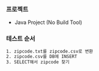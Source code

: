 ### 프로젝트
- Java Project (No Build Tool)


### 테스트 순서
```txt
1. zipcode.txt를 zipcode.csv로 변환
2. zipcode.csv를 DB에 INSERT
3. SELECT해서 zipcode 찾기
```